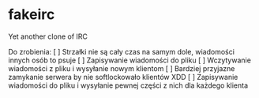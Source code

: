 # fakeirc
Yet another clone of IRC

Do zrobienia:
[ ] Strzałki nie są cały czas na samym dole, wiadomości innych osób to psuje
[ ] Zapisywanie wiadomości do pliku
[ ] Wczytywanie wiadomości z pliku i wysyłanie nowym klientom
[ ] Bardziej przyjazne zamykanie serwera by nie softlockowało klientów XDD
[ ] Zapisywanie wiadomości do pliku i wysyłanie pewnej części z nich dla każdego klienta

